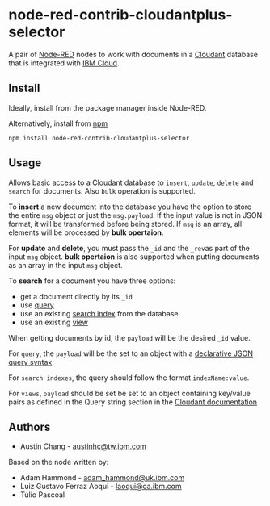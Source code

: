 node-red-contrib-cloudantplus-selector
=========================
A pair of [Node-RED](http://nodered.org) nodes to work with documents
in a [Cloudant](http://cloudant.com) database that is integrated with
[IBM Cloud](http://bluemix.net).

Install
-------
Ideally, install from the package manager inside Node-RED.

Alternatively, install from [npm](http://npmjs.org)
```
npm install node-red-contrib-cloudantplus-selector
```

Usage
-----
Allows basic access to a [Cloudant](http://cloudant.com) database to
`insert`, `update`, `delete` and `search` for documents. Also `bulk` 
operation is supported.

To **insert** a new document into the database you have the option to store
the entire `msg` object or just the `msg.payload`. If the input value is not
in JSON format, it will be transformed before being stored. If `msg` is an array, 
all elements will be processed by **bulk opertaion**.

For **update** and **delete**, you must pass the `_id` and the `_rev`as part
of the input `msg` object. **bulk opertaion** is also supported when putting documents as 
an array in the input `msg` object.

To **search** for a document you have three options:
* get a document directly by its `_id`
* use [query](https://console.bluemix.net/docs/services/Cloudant/api/cloudant_query.html#query)
* use an existing [search index](https://console.bluemix.net/docs/services/Cloudant/api/search.html#search)
from the database
* use an existing [view](https://console.bluemix.net/docs/services/Cloudant/api/using_views.html#using-views)

When getting documents by id, the `payload` will be the desired `_id` value.

For `query`, the `payload` will be the set to an object with a [declarative JSON query syntax](https://console.bluemix.net/docs/services/Cloudant/api/cloudant_query.html#finding-documents-using-an-index).

For `search indexes`, the query should follow the format `indexName:value`.

For `views`, `payload` should be set be set to an object containing key/value pairs
as defined in the Query string section in the [Cloudant documentation](https://console.bluemix.net/docs/services/Cloudant/api/using_views.html#using-views)

Authors
-------
* Austin Chang - [austinhc@tw.ibm.com](mailto:austinhc@tw.ibm.com)

Based on the node written by:
* Adam Hammond - [adam_hammond@uk.ibm.com](mailto:adam_hammond@uk.ibm.com)
* Luiz Gustavo Ferraz Aoqui - [laoqui@ca.ibm.com](mailto:laoqui@ca.ibm.com)
* Túlio Pascoal
